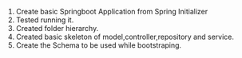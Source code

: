 1. Create basic Springboot Application from Spring Initializer
2. Tested running it.
3. Created folder hierarchy.
4. Created basic skeleton of model,controller,repository and service.
5. Create the Schema to be used while bootstraping.
